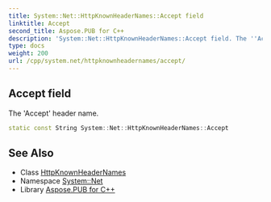 ```yaml
---
title: System::Net::HttpKnownHeaderNames::Accept field
linktitle: Accept
second_title: Aspose.PUB for C++
description: 'System::Net::HttpKnownHeaderNames::Accept field. The ''Accept'' header name in C++.'
type: docs
weight: 200
url: /cpp/system.net/httpknownheadernames/accept/
---
```

## Accept field


The 'Accept' header name.

```cpp
static const String System::Net::HttpKnownHeaderNames::Accept
```

## See Also

* Class [HttpKnownHeaderNames](../)
* Namespace [System::Net](../../)
* Library [Aspose.PUB for C++](../../../)

